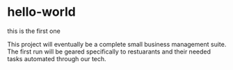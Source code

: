 # hello-world
this is the first one

This project will eventually be a complete small business management suite.  The first run will be geared specifically to restuarants and their needed tasks automated through our tech.
